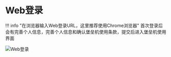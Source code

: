 # Web登录

!!! info "在浏览器输入Web登录URL，这里推荐使用Chrome浏览器"
    首次登录后会有完善个人信息，完善个人信息和确认堡垒机使用条款，提交后进入堡垒机使用界面

![Web登录](../../img/user_login_login-first.jpg)
